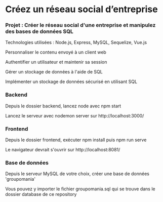 # Créez un réseau social d’entreprise #

### Projet : Créer le réseau social d'une entreprise et manipulez des bases de données SQL ###

Technologies utilisées : Node.js, Express, MySQL, Sequelize, Vue.js

Personnaliser le contenu envoyé à un client web

Authentifier un utilisateur et maintenir sa session

Gérer un stockage de données à l'aide de SQL

Implémenter un stockage de données sécurisé en utilisant SQL

### Backend ###

Depuis le dossier backend, lancez node avec npm start 

Lancez le serveur avec nodemon server sur http://localhost:3000/

### Frontend ###

Depuis le dossier frontend, exécuter npm install puis npm run serve

Le navigateur devrait s'ouvrir sur http://localhost:8081/ 

### Base de données ###

Depuis le serveur MySQL de votre choix, créer une base de données 'groupomania'

Vous pouvez y importer le fichier groupomania.sql qui se trouve dans le dossier database de ce repository
